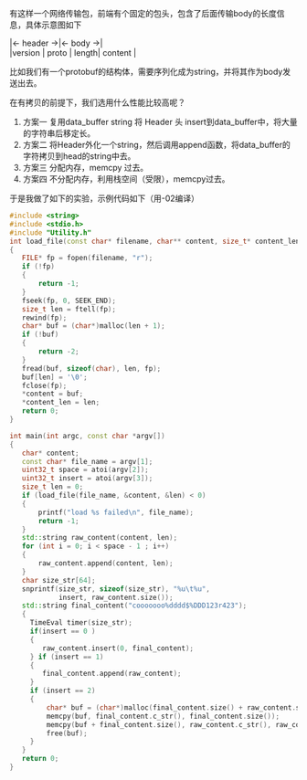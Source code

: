 有这样一个网络传输包，前端有个固定的包头，包含了后面传输body的长度信息，具体示意图如下

|<-    header           ->|<-    body      ->|   
|version  | proto | length|     content      |

比如我们有一个protobuf的结构体，需要序列化成为string，并将其作为body发送出去。

在有拷贝的前提下，我们选用什么性能比较高呢？

 1. 方案一
        复用data_buffer string 将 Header 头 insert到data_buffer中，将大量的字符串后移定长。
 2. 方案二
        将Header外化一个string，然后调用append函数，将data_buffer的字符拷贝到head的string中去。
 3. 方案三
        分配内存，memcpy 过去。
 4. 方案四
        不分配内存，利用栈空间（受限），memcpy过去。
        
 于是我做了如下的实验，示例代码如下（用-02编译）
 ```cpp
#include <string>
#include <stdio.h>
#include "Utility.h"
int load_file(const char* filename, char** content, size_t* content_len)
{
    FILE* fp = fopen(filename, "r");
    if (!fp)
    {
        return -1;
    }
    fseek(fp, 0, SEEK_END);
    size_t len = ftell(fp);
    rewind(fp);
    char* buf = (char*)malloc(len + 1);
    if (!buf)
    {
        return -2;
    }
    fread(buf, sizeof(char), len, fp);
    buf[len] = '\0';
    fclose(fp);
    *content = buf;
    *content_len = len;
    return 0;
}

int main(int argc, const char *argv[])
{
    char* content;
    const char* file_name = argv[1];
    uint32_t space = atoi(argv[2]);
    uint32_t insert = atoi(argv[3]);
    size_t len = 0;
    if (load_file(file_name, &content, &len) < 0)
    {
        printf("load %s failed\n", file_name);
        return -1;
    }
    std::string raw_content(content, len);
    for (int i = 0; i < space - 1 ; i++)
    {
        raw_content.append(content, len);
    }
    char size_str[64];
    snprintf(size_str, sizeof(size_str), "%u\t%u",
             insert, raw_content.size());
    std::string final_content("cooooooo%dddd$%DDD123r423");
    {
      TimeEval timer(size_str);
      if(insert == 0 )
      {
         raw_content.insert(0, final_content);
      } if (insert == 1)
      {
         final_content.append(raw_content);
      }
      if (insert == 2)
      {
          char* buf = (char*)malloc(final_content.size() + raw_content.size() + 1);
          memcpy(buf, final_content.c_str(), final_content.size());
          memcpy(buf + final_content.size(), raw_content.c_str(), raw_content.size());
          free(buf);
      }
    }
    return 0;
}
 ```
 
